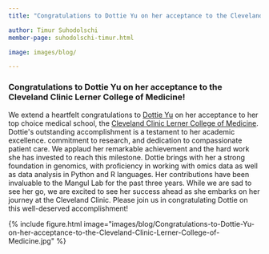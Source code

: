 ```yaml
---
title: "Congratulations to Dottie Yu on her acceptance to the Cleveland Clinic Lerner College of Medicine!"

author: Timur Suhodolschi
member-page: suhodolschi-timur.html

image: images/blog/

---
```

### Congratulations to Dottie Yu on her acceptance to the Cleveland Clinic Lerner College of Medicine!

We extend a heartfelt congratulations to [Dottie Yu](https://mangul-lab-usc.github.io/members/yu-dottie.html) on her acceptance to her top choice medical school, the [Cleveland Clinic Lerner College of Medicine](https://my.clevelandclinic.org/lerner-college-medicine). Dottie's outstanding accomplishment is a testament to her academic excellence. commitment to research, and dedication to compassionate patient care. We applaud her remarkable achievement and the hard work she has invested to reach this milestone. Dottie brings with her a strong foundation in genomics, with proficiency in working with omics data as well as data analysis in Python and R languages. Her contributions have been invaluable to the Mangul Lab for the past three years. While we are sad to see her go, we are excited to see her success ahead as she embarks on her journey at the Cleveland Clinic. Please join us in congratulating Dottie on this well-deserved accomplishment!

{% include figure.html image="images/blog/Congratulations-to-Dottie-Yu-on-her-acceptance-to-the-Cleveland-Clinic-Lerner-College-of-Medicine.jpg" %}
